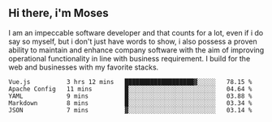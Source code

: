 ## Hi there, i'm Moses

I am an impeccable software developer and that counts for a lot, even if i do say so myself, but i don't just have words to show, i also possess a proven ability to maintain and enhance company software with the aim of improving operational functionality in line with business requirement. I build for the web and businesses with my favorite stacks.
<!--START_SECTION:waka-->

```text
Vue.js          3 hrs 12 mins   ███████████████████▓░░░░░   78.15 %
Apache Config   11 mins         █░░░░░░░░░░░░░░░░░░░░░░░░   04.64 %
YAML            9 mins          █░░░░░░░░░░░░░░░░░░░░░░░░   03.88 %
Markdown        8 mins          █░░░░░░░░░░░░░░░░░░░░░░░░   03.34 %
JSON            7 mins          ▓░░░░░░░░░░░░░░░░░░░░░░░░   03.14 %
```

<!--END_SECTION:waka-->
